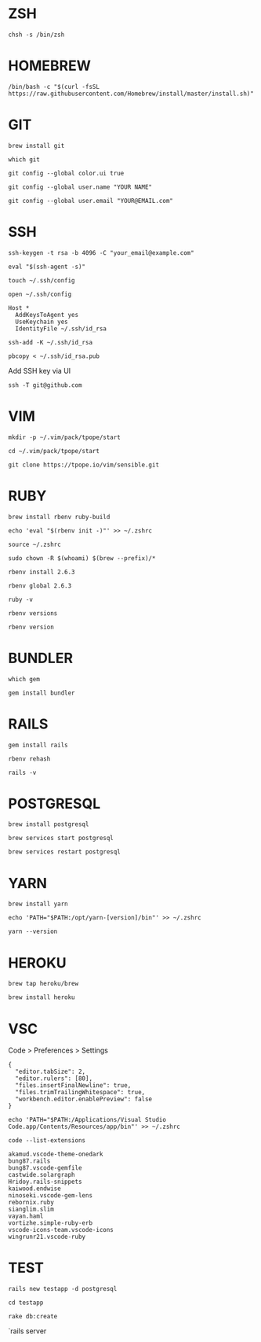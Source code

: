 # ZSH

`chsh -s /bin/zsh`

# HOMEBREW

`/bin/bash -c "$(curl -fsSL https://raw.githubusercontent.com/Homebrew/install/master/install.sh)"`

# GIT

`brew install git`

`which git`

`git config --global color.ui true`

`git config --global user.name "YOUR NAME"`

`git config --global user.email "YOUR@EMAIL.com"`


# SSH

`ssh-keygen -t rsa -b 4096 -C "your_email@example.com"`

`eval "$(ssh-agent -s)"`

`touch ~/.ssh/config`

`open ~/.ssh/config`

```
Host *
  AddKeysToAgent yes
  UseKeychain yes
  IdentityFile ~/.ssh/id_rsa
```

`ssh-add -K ~/.ssh/id_rsa`

`pbcopy < ~/.ssh/id_rsa.pub`

Add SSH key via UI

`ssh -T git@github.com`

# VIM

`mkdir -p ~/.vim/pack/tpope/start`

`cd ~/.vim/pack/tpope/start`

`git clone https://tpope.io/vim/sensible.git`

# RUBY

`brew install rbenv ruby-build`

`echo 'eval "$(rbenv init -)"' >> ~/.zshrc`

`source ~/.zshrc`

`sudo chown -R $(whoami) $(brew --prefix)/*`

`rbenv install 2.6.3`

`rbenv global 2.6.3`

`ruby -v`

`rbenv versions`

`rbenv version`

# BUNDLER

`which gem`

`gem install bundler`

# RAILS

`gem install rails`

`rbenv rehash`

`rails -v`

# POSTGRESQL

`brew install postgresql`

`brew services start postgresql`

`brew services restart postgresql`

# YARN

`brew install yarn`

`echo 'PATH="$PATH:/opt/yarn-[version]/bin"' >> ~/.zshrc`

`yarn --version`

# HEROKU

`brew tap heroku/brew`

`brew install heroku`

# VSC

Code > Preferences > Settings

```
{
  "editor.tabSize": 2,
  "editor.rulers": [80],
  "files.insertFinalNewline": true,
  "files.trimTrailingWhitespace": true,
  "workbench.editor.enablePreview": false
}
```
`echo 'PATH="$PATH:/Applications/Visual Studio Code.app/Contents/Resources/app/bin"' >> ~/.zshrc`

`code --list-extensions`

```
akamud.vscode-theme-onedark
bung87.rails
bung87.vscode-gemfile
castwide.solargraph
Hridoy.rails-snippets
kaiwood.endwise
ninoseki.vscode-gem-lens
rebornix.ruby
sianglim.slim
vayan.haml
vortizhe.simple-ruby-erb
vscode-icons-team.vscode-icons
wingrunr21.vscode-ruby
```

# TEST

`rails new testapp -d postgresql`

`cd testapp`

`rake db:create`

`rails server
